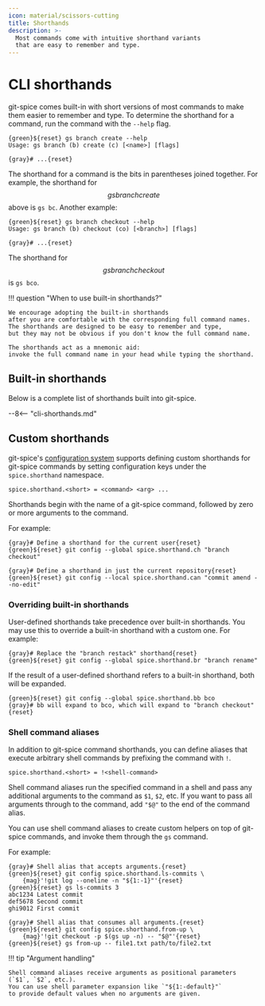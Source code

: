 ```yaml
---
icon: material/scissors-cutting
title: Shorthands
description: >-
  Most commands come with intuitive shorthand variants
  that are easy to remember and type.
---
```


# CLI shorthands

git-spice comes built-in with short versions of most commands
to make them easier to remember and type.
To determine the shorthand for a command,
run the command with the `--help` flag.

```freeze language="terminal"
{green}${reset} gs branch create --help
Usage: gs branch (b) create (c) [<name>] [flags]

{gray}# ...{reset}
```

The shorthand for a command is the bits in parentheses joined together.
For example, the shorthand for $$gs branch create$$ above is `gs bc`.
Another example:

```freeze language="terminal"
{green}${reset} gs branch checkout --help
Usage: gs branch (b) checkout (co) [<branch>] [flags]

{gray}# ...{reset}
```

The shorthand for $$gs branch checkout$$ is `gs bco`.

!!! question "When to use built-in shorthands?"

    We encourage adopting the built-in shorthands
    after you are comfortable with the corresponding full command names.
    The shorthands are designed to be easy to remember and type,
    but they may not be obvious if you don't know the full command name.

    The shorthands act as a mnemonic aid:
    invoke the full command name in your head while typing the shorthand.

## Built-in shorthands

Below is a complete list of shorthands built into git-spice.

--8<-- "cli-shorthands.md"

## Custom shorthands

<!-- gs:version v0.4.0 -->

git-spice's [configuration system](config.md) supports defining
custom shorthands for git-spice commands
by setting configuration keys under the `spice.shorthand` namespace.

    spice.shorthand.<short> = <command> <arg> ...

Shorthands begin with the name of a git-spice command,
followed by zero or more arguments to the command.

For example:

```freeze language="terminal"
{gray}# Define a shorthand for the current user{reset}
{green}${reset} git config --global spice.shorthand.ch "branch checkout"

{gray}# Define a shorthand in just the current repository{reset}
{green}${reset} git config --local spice.shorthand.can "commit amend --no-edit"
```

### Overriding built-in shorthands

User-defined shorthands take precedence over built-in shorthands.
You may use this to override a built-in shorthand with a custom one.
For example:

```freeze language="terminal"
{gray}# Replace the "branch restack" shorthand{reset}
{green}${reset} git config --global spice.shorthand.br "branch rename"
```

If the result of a user-defined shorthand refers to a built-in shorthand,
both will be expanded.

```freeze language="terminal"
{green}${reset} git config --global spice.shorthand.bb bco
{gray}# bb will expand to bco, which will expand to "branch checkout"{reset}
```

### Shell command aliases

<!-- gs:version unreleased -->

In addition to git-spice command shorthands,
you can define aliases that execute arbitrary shell commands
by prefixing the command with `!`.

    spice.shorthand.<short> = !<shell-command>

Shell command aliases run the specified command in a shell
and pass any additional arguments to the command as `$1`, `$2`, etc.
If you want to pass all arguments through to the command,
add `"$@"` to the end of the command alias.

You can use shell command aliases to create custom helpers
on top of git-spice commands, and invoke them through the `gs` command.

For example:

```freeze language="terminal"
{gray}# Shell alias that accepts arguments.{reset}
{green}${reset} git config spice.shorthand.ls-commits \
    {mag}'!git log --oneline -n "${1:-1}"'{reset}
{green}${reset} gs ls-commits 3
abc1234 Latest commit
def5678 Second commit
ghi9012 First commit

{gray}# Shell alias that consumes all arguments.{reset}
{green}${reset} git config spice.shorthand.from-up \
    {mag}'!git checkout -p $(gs up -n) -- "$@"'{reset}
{green}${reset} gs from-up -- file1.txt path/to/file2.txt
```

!!! tip "Argument handling"

    Shell command aliases receive arguments as positional parameters (`$1`, `$2`, etc.).
    You can use shell parameter expansion like `"${1:-default}"`
    to provide default values when no arguments are given.
